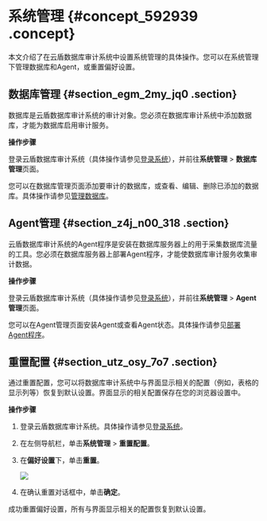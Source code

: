 # 系统管理 {#concept_592939 .concept}

本文介绍了在云盾数据库审计系统中设置系统管理的具体操作。您可以在系统管理下管理数据库和Agent，或重置偏好设置。

## 数据库管理 {#section_egm_2my_jq0 .section}

数据库是云盾数据库审计系统的审计对象。您必须在数据库审计系统中添加数据库，才能为数据库启用审计服务。

**操作步骤**

登录云盾数据库审计系统（具体操作请参见[登录系统](cn.zh-CN/用户指南（C100）/登录系统.md#)），并前往**系统管理** \> **数据库管理**页面。

您可以在数据库管理页面添加要审计的数据库，或查看、编辑、删除已添加的数据库。具体操作请参见[管理数据库](cn.zh-CN/用户指南（C100）/管理数据库.md#)。

## Agent管理 {#section_z4j_n00_318 .section}

云盾数据库审计系统的Agent程序是安装在数据库服务器上的用于采集数据库流量的工具。您必须在数据库服务器上部署Agent程序，才能使数据库审计服务收集审计数据。

**操作步骤**

登录云盾数据库审计系统（具体操作请参见[登录系统](cn.zh-CN/用户指南（C100）/登录系统.md#)），并前往**系统管理** \> **Agent管理**页面。

您可以在Agent管理页面安装Agent或查看Agent状态。具体操作请参见[部署Agent程序](cn.zh-CN/用户指南（C100）/部署Agent程序.md#)。

## 重置配置 {#section_utz_osy_7o7 .section}

通过重置配置，您可以将数据库审计系统中与界面显示相关的配置（例如，表格的显示列等）恢复到默认设置。界面显示的相关配置保存在您的浏览器设置中。

**操作步骤**

1.  登录云盾数据库审计系统。具体操作请参见[登录系统](cn.zh-CN/用户指南（C100）/登录系统.md#)。
2.  在左侧导航栏，单击**系统管理** \> **重置配置**。
3.  在**偏好设置**下，单击**重置**。

    ![](http://static-aliyun-doc.oss-cn-hangzhou.aliyuncs.com/assets/img/475494/156223167349300_zh-CN.png)

4.  在确认重置对话框中，单击**确定**。

成功重置偏好设置，所有与界面显示相关的配置恢复到默认设置。

